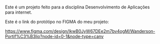 Este é um projeto feito para a disciplina Desenvolvimento de Aplicações para  internet.

Este é o link do protótipo no FIGMA do meu projeto:

https://www.figma.com/design/IkwB0JyW67DEe2m7bv4ogM/Wanderson-Portif%C3%B3lio?node-id=0-1&node-type=canv

